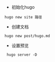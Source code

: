 
* 初始化hugo
``` shell
hugo new site 路径
```

* 创建文档
``` shell
hugo new post/hugo.md
```

* 设置预览
``` shell
 hugo server -D
```

